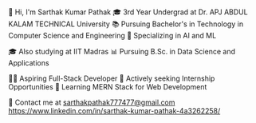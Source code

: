 👋 Hi, I'm Sarthak Kumar Pathak
🎓 3rd Year Undergrad at Dr. APJ ABDUL KALAM TECHNICAL University
📚 Pursuing Bachelor's in Technology in Computer Science and Engineering
🧠 Specializing in AI and ML

🎓 Also studying at IIT Madras
📊 Pursuing B.Sc. in Data Science and Applications

👨‍💻 Aspiring Full-Stack Developer
💼 Actively seeking Internship Opportunities
🚀 Learning MERN Stack for Web Development


📧 Contact me at sarthakpathak777477@gmail.com
https://www.linkedin.com/in/sarthak-kumar-pathak-4a3262258/

